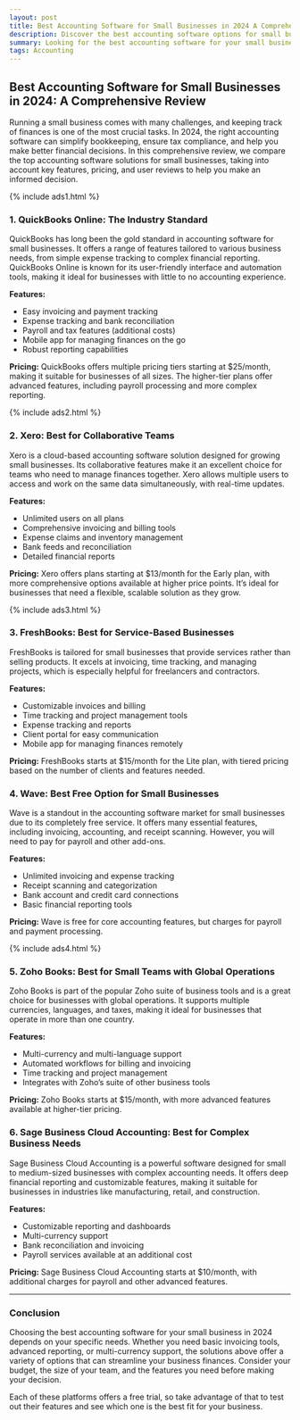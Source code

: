 ```yaml
---
layout: post
title: Best Accounting Software for Small Businesses in 2024 A Comprehensive Review
description: Discover the best accounting software options for small businesses in 2024. Compare features, pricing, and benefits to find the ideal solution for your business needs.
summary: Looking for the best accounting software for your small business in 2024? This comprehensive review covers top options to streamline your finances, manage invoices, and stay tax-compliant.
tags: Accounting
---
```


## Best Accounting Software for Small Businesses in 2024: A Comprehensive Review

Running a small business comes with many challenges, and keeping track of finances is one of the most crucial tasks. In 2024, the right accounting software can simplify bookkeeping, ensure tax compliance, and help you make better financial decisions. In this comprehensive review, we compare the top accounting software solutions for small businesses, taking into account key features, pricing, and user reviews to help you make an informed decision.

{% include ads1.html %}

### 1. **QuickBooks Online: The Industry Standard**

QuickBooks has long been the gold standard in accounting software for small businesses. It offers a range of features tailored to various business needs, from simple expense tracking to complex financial reporting. QuickBooks Online is known for its user-friendly interface and automation tools, making it ideal for businesses with little to no accounting experience.

**Features:**
- Easy invoicing and payment tracking
- Expense tracking and bank reconciliation
- Payroll and tax features (additional costs)
- Mobile app for managing finances on the go
- Robust reporting capabilities

**Pricing:** QuickBooks offers multiple pricing tiers starting at $25/month, making it suitable for businesses of all sizes. The higher-tier plans offer advanced features, including payroll processing and more complex reporting.

{% include ads2.html %}

### 2. **Xero: Best for Collaborative Teams**

Xero is a cloud-based accounting software solution designed for growing small businesses. Its collaborative features make it an excellent choice for teams who need to manage finances together. Xero allows multiple users to access and work on the same data simultaneously, with real-time updates.

**Features:**
- Unlimited users on all plans
- Comprehensive invoicing and billing tools
- Expense claims and inventory management
- Bank feeds and reconciliation
- Detailed financial reports

**Pricing:** Xero offers plans starting at $13/month for the Early plan, with more comprehensive options available at higher price points. It’s ideal for businesses that need a flexible, scalable solution as they grow.

{% include ads3.html %}

### 3. **FreshBooks: Best for Service-Based Businesses**

FreshBooks is tailored for small businesses that provide services rather than selling products. It excels at invoicing, time tracking, and managing projects, which is especially helpful for freelancers and contractors.

**Features:**
- Customizable invoices and billing
- Time tracking and project management tools
- Expense tracking and reports
- Client portal for easy communication
- Mobile app for managing finances remotely

**Pricing:** FreshBooks starts at $15/month for the Lite plan, with tiered pricing based on the number of clients and features needed.

### 4. **Wave: Best Free Option for Small Businesses**

Wave is a standout in the accounting software market for small businesses due to its completely free service. It offers many essential features, including invoicing, accounting, and receipt scanning. However, you will need to pay for payroll and other add-ons.

**Features:**
- Unlimited invoicing and expense tracking
- Receipt scanning and categorization
- Bank account and credit card connections
- Basic financial reporting tools

**Pricing:** Wave is free for core accounting features, but charges for payroll and payment processing.

{% include ads4.html %}

### 5. **Zoho Books: Best for Small Teams with Global Operations**

Zoho Books is part of the popular Zoho suite of business tools and is a great choice for businesses with global operations. It supports multiple currencies, languages, and taxes, making it ideal for businesses that operate in more than one country.

**Features:**
- Multi-currency and multi-language support
- Automated workflows for billing and invoicing
- Time tracking and project management
- Integrates with Zoho’s suite of other business tools

**Pricing:** Zoho Books starts at $15/month, with more advanced features available at higher-tier pricing.

### 6. **Sage Business Cloud Accounting: Best for Complex Business Needs**

Sage Business Cloud Accounting is a powerful software designed for small to medium-sized businesses with complex accounting needs. It offers deep financial reporting and customizable features, making it suitable for businesses in industries like manufacturing, retail, and construction.

**Features:**
- Customizable reporting and dashboards
- Multi-currency support
- Bank reconciliation and invoicing
- Payroll services available at an additional cost

**Pricing:** Sage Business Cloud Accounting starts at $10/month, with additional charges for payroll and other advanced features.

---

### Conclusion

Choosing the best accounting software for your small business in 2024 depends on your specific needs. Whether you need basic invoicing tools, advanced reporting, or multi-currency support, the solutions above offer a variety of options that can streamline your business finances. Consider your budget, the size of your team, and the features you need before making your decision.

Each of these platforms offers a free trial, so take advantage of that to test out their features and see which one is the best fit for your business.


